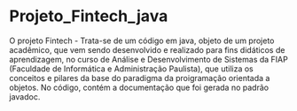 # Projeto_Fintech_java
O projeto Fintech - Trata-se de um código em java, objeto de um projeto acadêmico, que vem sendo desenvolvido e realizado para fins didáticos de aprendizagem, no curso de Análise e Desenvolvimento de Sistemas da FIAP (Faculdade de Informática e Administração Paulista), que utiliza os conceitos e pilares da base do paradigma da proigramação orientada a objetos. 
No código, contém a documentação que foi gerada no padrão javadoc.
